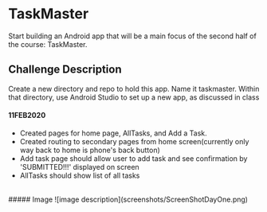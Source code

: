 #  TaskMaster 
<!-- Short summary or background information -->
Start building an Android app that will be a main focus of the second half of the course: TaskMaster.
## Challenge Description
<!-- Description of the challenge -->
Create a new directory and repo to hold this app. Name it taskmaster. Within that directory, use Android Studio to set up a new app, as discussed in class
#### 11FEB2020
<!-- What approach did you take? Why? What is the Big O space/time for this approach? -->

- Created pages for home page, AllTasks, and Add a Task.  
- Created routing to secondary pages from home screen(currently only way back to home is phone's back button)
- Add task page should allow user to add task and see confirmation by 'SUBMITTED!!!' displayed on screen
- AllTasks should show list of all tasks
<br>
##### Image
![image description](screenshots/ScreenShotDayOne.png)



